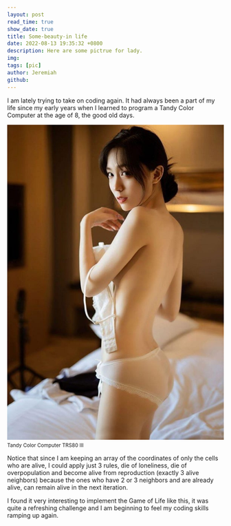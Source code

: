 ```yaml
---
layout: post
read_time: true
show_date: true
title: Some-beauty-in life
date: 2022-08-13 19:35:32 +0800
description: Here are some pictrue for lady.
img: 
tags: [pic]
author: Jeremiah
github: 
---
```

<p>I&nbsp;am lately trying to take on coding again. It had always been a part of my life since my early years when I&nbsp;learned to program a Tandy Color Computer at the age of 8, the good old days.</p>

<img src="./assets/img/posts/20220813/0.jpg" alt="Tandy Color Computer TRS80 III"/><small>Tandy Color Computer TRS80 III</small>

<p>Notice that since I am keeping an array of the coordinates of only the cells who are alive, I could apply just 3 rules, die of loneliness, die of overpopulation and become alive from reproduction (exactly 3 alive neighbors) because the ones who have 2 or 3 neighbors and are already alive, can remain alive in the next iteration.</p>

<p>I&nbsp;found it very interesting to implement the Game of Life like this, it was quite a refreshing challenge and I am beginning to feel my coding skills ramping up again.</p>
